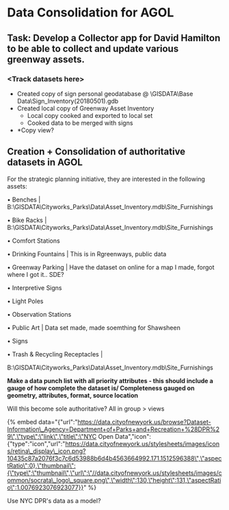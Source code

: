 # Data Consolidation for AGOL

## Task: Develop a Collector app for David Hamilton to be able to collect and update various greenway assets.

### &lt;Track datasets here&gt;

* Created copy of sign personal geodatabase @ \GISDATA\Base Data\Sign\_Inventory\(20180501\).gdb
* Created local copy of Greenway Asset Inventory
  * Local copy cooked and exported to local set
  * Cooked data to be merged with signs
* \*Copy view?

## Creation + Consolidation of authoritative datasets in AGOL

For the strategic planning initiative, they are interested in the following assets:

•	Benches \| B:\GISDATA\Cityworks\_Parks\Data\Asset\_Inventory.mdb\Site\_Furnishings

•	Bike Racks \| B:\GISDATA\Cityworks\_Parks\Data\Asset\_Inventory.mdb\Site\_Furnishings

•	Comfort Stations

•	Drinking Fountains \| This is in Rgreenways, public data

•	Greenway Parking \| Have the dataset on online for a map I made, forgot where I got it.. SDE?

•	Interpretive Signs

•	Light Poles

•	Observation Stations

•	Public Art \| Data set made, made soemthing for Shawsheen

•	Signs

•	Trash & Recycling Receptacles \| 

B:\GISDATA\Cityworks\_Parks\Data\Asset\_Inventory.mdb\Site\_Furnishings

**Make a data punch list with all priority attributes - this should include a gauge of how complete the dataset is/ Completeness gauged on geometry, attributes, format, source location**

Will this become sole authoritative? All in group &gt; views

{% embed data="{\"url\":\"https://data.cityofnewyork.us/browse?Dataset-Information\_Agency=Department+of+Parks+and+Recreation+%28DPR%29\",\"type\":\"link\",\"title\":\"NYC Open Data\",\"icon\":{\"type\":\"icon\",\"url\":\"https://data.cityofnewyork.us/stylesheets/images/icons/retina\_display\_icon.png?10435c87a2076f3c7c6d53988b6d4b4563664992.171.1512596388\",\"aspectRatio\":0},\"thumbnail\":{\"type\":\"thumbnail\",\"url\":\"//data.cityofnewyork.us/stylesheets/images/common/socrata\_logo\_square.png\",\"width\":130,\"height\":131,\"aspectRatio\":1.0076923076923077}}" %}

Use NYC DPR's data as a model?





